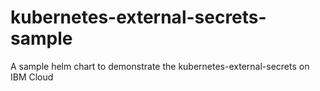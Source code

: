 # kubernetes-external-secrets-sample
A sample helm chart to demonstrate the kubernetes-external-secrets on IBM Cloud
